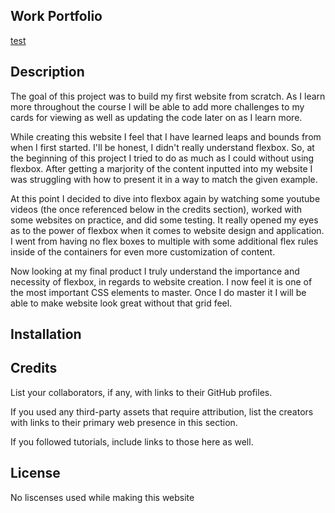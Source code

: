 ## Work Portfolio 

[test](www.google.com)

## Description

The goal of this project was to build my first website from scratch. As I learn more throughout the course I will be able to add more challenges to my cards for viewing as well as updating the code later on as I learn more.

While creating this website I feel that I have learned leaps and bounds from when I first started. I'll be honest, I didn't really understand flexbox. So, at the beginning of this project I tried to do as much as I could without using flexbox. After getting a marjority of the content inputted into my website I was struggling with how to present it in a way to match the given example. 

At this point I decided to dive into flexbox again by watching some youtube videos (the once referenced below in the credits section), worked with some websites on practice, and did some testing. It really opened my eyes as to the power of flexbox when it comes to website design and application. I went from having no flex boxes to multiple with some additional flex rules inside of the containers for even more customization of content.

Now looking at my final product I truly understand the importance and necessity of flexbox, in regards to website creation. I now feel it is one of the most important CSS elements to master. Once I do master it I will be able to make website look great without that grid feel. 

## Installation


## Credits

List your collaborators, if any, with links to their GitHub profiles.

If you used any third-party assets that require attribution, list the creators with links to their primary web presence in this section.

If you followed tutorials, include links to those here as well.

## License

No liscenses used while making this website

